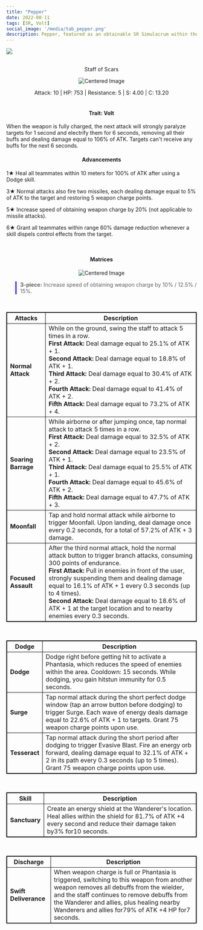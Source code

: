 ```yaml
---
title: "Pepper"
date: 2022-08-11
tags: [SR, Volt]
social_image: '/media/tab_pepper.png'
description: Pepper, featured as an obtainable SR Simulacrum within the simulacrum system, associated with the weapon Staff of Scars.
---
```

![](https://i.postimg.cc/rmC3nt2m/Simulacrum-Pepper-Prototype.png)


</br>

<center>
Staff of Scars
</center>
<p align="center">
<img src="https://i.postimg.cc/CLGfQ3xV/Icon-Weapon-Staff-of-Scars.webp" alt="Centered Image">
</p>
<center>
Attack: 10 | HP: 753 | Resistance: 5 | S: 4.00 | C: 13.20
</center>

</br>

<h4 style="text-align: center;"> Trait: Volt </h4>

When the weapon is fully charged, the next attack will strongly paralyze targets for 1 second and electrify them for 6 seconds, removing all their buffs and dealing damage equal to 106% of ATK. Targets can't receive any buffs for the next 6 seconds.

<h4 style="text-align: center;"> Advancements </h4>


1★ Heal all teammates within 10 meters for 100% of ATK after using a Dodge skill.


3★ Normal attacks also fire two missiles, each dealing damage equal to 5% of ATK to the target and restoring 5 weapon charge points.

5★ Increase speed of obtaining weapon charge by 20% (not applicable to missile attacks).

6★ Grant all teammates within range 60% damage reduction whenever a skill dispels control effects from the target.

</br>


<h4 style="text-align: center;"> Matrices </h4> 

<p align="center">
<img src="https://i.postimg.cc/7YdTdKBb/Pepper-m.png" alt="Centered Image">
</p>


> **3-piece:** Increase speed of obtaining weapon charge by 10% / 12.5% / 15%.

</br>

<style>
table {
    border-collapse: collapse;
}
table, th, td {
   border: 1.5px solid black;
}
blockquote {
    border-left: solid blue;
    padding-left: 10px;
}
</style>

| Attacks | Description |
| --- | --- |
| **Normal Attack** | While on the ground, swing the staff to attack 5 times in a row. </br> **First Attack:** Deal damage equal to 25.1% of ATK + 1. </br> **Second Attack:** Deal damage equal to 18.8% of ATK + 1. </br> **Third Attack:** Deal damage equal to 30.4% of ATK + 2. </br> **Fourth Attack:** Deal damage equal to 41.4% of ATK + 2. </br> **Fifth Attack:** Deal damage equal to 73.2% of ATK + 4.
| **Soaring Barrage** | While airborne or after jumping once, tap normal attack to attack 5 times in a row. </br> **First Attack:** Deal damage equal to 32.5% of ATK + 2. </br> **Second Attack:** Deal damage equal to 23.5% of ATK + 1. </br> **Third Attack:** Deal damage equal to 25.5% of ATK + 1. </br> **Fourth Attack:** Deal damage equal to 45.6% of ATK + 2. </br> **Fifth Attack:** Deal damage equal to 47.7% of ATK + 3.
| **Moonfall** | Tap and hold normal attack while airborne to trigger Moonfall. Upon landing, deal damage once every 0.2 seconds, for a total of 57.2% of ATK + 3 damage.
| **Focused Assault** | After the third normal attack, hold the normal attack button to trigger branch attacks, consuming 300 points of endurance.</br> **First Attack:** Pull in enemies in front of the user, strongly suspending them and dealing damage equal to 16.1% of ATK + 1 every 0.3 seconds (up to 4 times).</br> **Second Attack:** Deal damage equal to 18.6% of ATK + 1 at the target location and to nearby enemies every 0.3 seconds.

</br>

| Dodge | Description |
| --- | --- |
| **Dodge** | Dodge right before getting hit to activate a Phantasia, which reduces the speed of enemies within the area. Cooldown: 15 seconds. While dodging, you gain hitstun immunity for 0.5 seconds.
| **Surge** | Tap normal attack during the short perfect dodge window (tap an arrow button before dodging) to trigger Surge. Each wave of energy deals damage equal to 22.6% of ATK + 1 to targets. Grant 75 weapon charge points upon use.
| **Tesseract** | Tap normal attack during the short period after dodging to trigger Evasive Blast. Fire an energy orb forward, dealing damage equal to 32.1% of ATK + 2 in its path every 0.3 seconds (up to 5 times). Grant 75 weapon charge points upon use.

</br>

| Skill | Description |
| --- | --- |
| **Sanctuary** | Create an energy shield at the Wanderer's location. Heal allies within the shield for 81.7% of ATK +4 every second and reduce their damage taken by3% for10 seconds.

</br>

| Discharge | Description |
| --- | --- |
| **Swift Deliverance** | When weapon charge is full or Phantasia is triggered, switching to this weapon from another weapon removes all debuffs from the wielder, and the staff continues to remove debuffs from the Wanderer and allies, plus healing nearby Wanderers and allies for79% of ATK +4 HP for7 seconds.




